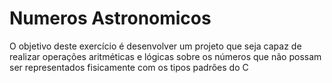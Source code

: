# Numeros Astronomicos 

O objetivo deste exercício é desenvolver um projeto que seja capaz de realizar operações aritméticas e lógicas sobre os números que não possam ser representados fisicamente com os tipos padrões do C
